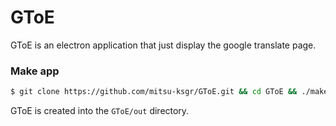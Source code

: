 # GToE

GToE is an electron application that just display the google translate page.


### Make app

```sh
$ git clone https://github.com/mitsu-ksgr/GToE.git && cd GToE && ./make.sh
```

GToE is created into the ```GToE/out``` directory.


